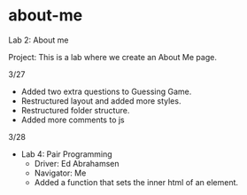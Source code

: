 # about-me
Lab 2: About me

Project: This is a lab where we create an About Me page. 

3/27
- Added two extra questions to Guessing Game.
- Restructured layout and added more styles.
- Restructured folder structure.
- Added more comments to js

3/28
- Lab 4: Pair Programming
    - Driver: Ed Abrahamsen
    - Navigator: Me
    - Added a function that sets the inner html of an element.


